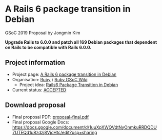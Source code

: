 # A Rails 6 package transition in Debian

GSoC 2019 Proposal by Jongmin Kim

**Upgrade Rails to 6.0.0 and patch all 169 Debian packages that dependent on Rails to be compatible with Rails 6.0.0.**

## Project information
- Project page: [A Rails 6 package transition in Debian](https://summerofcode.withgoogle.com/projects/#6363542624665600)
- Organisation: [Ruby](https://summerofcode.withgoogle.com/organizations/5542255322988544/) / [Ruby GSoC Wiki](https://github.com/rubygsoc/rubygsoc/wiki)
    - Project idea: [Rails6 Package Transition in Debian](https://github.com/rubygsoc/rubygsoc/wiki/Rails6-Package-Transition-in-Debian)
- Current status: [ACCEPTED](https://summerofcode.withgoogle.com/projects/#6363542624665600)

## Download proposal
- Final proposal PDF: [proposal-final.pdf](https://github.com/jmkim/gsoc2019-pkg-rails/blob/gsoc2019/proposal/proposal-final.pdf)
- Final proposal Google Docs: https://docs.google.com/document/d/1uuXpXWQVdtNyOnmkuRRDQDU7UTEQd1u8zdzj8VjcHtc/edit?usp=sharing
